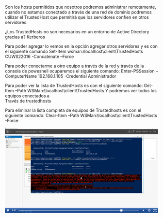 
Son los hosts permitidos que nosotros podremos administrar remotamente, cuando no estamos conectado a través de una red de dominio podremos utilizar el TrustedHost que permitirá que los servidores confíen en otros servidores.

¿Los TrustedHosts no son necesarios en un entorno de Active Directory gracias a?
Kerberos

Para poder agregar lo vemos en la opción agregar otros servidores y es con el siguiente comando
Set-Item wsman:\localhost\client\TrustedHosts CUWS22016 -Concatenate –Force

Para poder conectarme a otro equipo a través de la red y  través de la consola de poweshell ocuparemos el siguiente comando:
Enter-PSSession –ComputerName 192.168.1.105 -Credential Administrador

Para poder ver la lista de TrustedHosts es con el siguiente comando:
Get-Item –Path WSMan:\localhost\client\TrustedHosts 
Y podremos ver todos los equipos conectados a    
Través de trustedhosts

Para eliminar la lista completa de equipos de Trustedhosts es con el siguiente comando:
Clear-Item –Path WSMan:\localhost\client\TrustedHosts -Force

![alt text](image-32.png)
